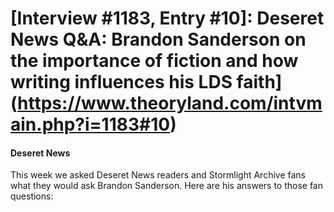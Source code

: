 # [Interview #1183, Entry #10]: Deseret News Q&A: Brandon Sanderson on the importance of fiction and how writing influences his LDS faith](https://www.theoryland.com/intvmain.php?i=1183#10)

#### Deseret News

This week we asked Deseret News readers and Stormlight Archive fans what they would ask Brandon Sanderson. Here are his answers to those fan questions:

